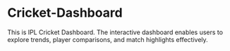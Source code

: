 # Cricket-Dashboard

This is IPL Cricket Dashboard. The interactive dashboard enables users to explore trends, player comparisons, and match highlights effectively.

